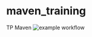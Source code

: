 # maven_training
TP Maven
![example workflow](https://github.com/ericMouss/maven_training/actions/workflows/build.yml/badge.svg)
